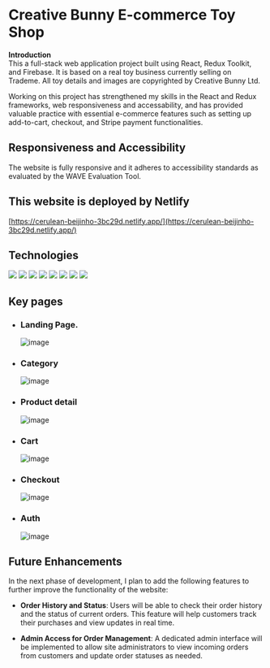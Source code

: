 # Creative Bunny E-commerce Toy Shop

**Introduction**
<br />
This a full-stack web application project built using React, Redux Toolkit, and Firebase. It is based on a real toy business currently selling on Trademe. All toy details and images are copyrighted by Creative Bunny Ltd. 

Working on this project has strengthened my skills in the React and Redux frameworks, web responsiveness and accessability, and has provided valuable practice with essential e-commerce features such as setting up add-to-cart, checkout, and Stripe payment functionalities.

## Responsiveness and Accessibility

The website is fully responsive and it adheres to accessibility standards as evaluated by the WAVE Evaluation Tool.


## This website is deployed by Netlify

[https://cerulean-beijinho-3bc29d.netlify.app/](https://cerulean-beijinho-3bc29d.netlify.app/)

## Technologies

![](https://img.shields.io/badge/React-purple) ![](https://img.shields.io/badge/Redux-purple) ![](https://img.shields.io/badge/Firebase_Authentication-blue)
![](https://img.shields.io/badge/Firestore_Database-blue) ![](https://img.shields.io/badge/SCSS-grey) ![](https://img.shields.io/badge/TypeScript-green) ![](https://img.shields.io/badge/Netlify_Deployment-grey) ![](https://img.shields.io/badge/Stripe_Payment-yellow)

## Key pages

-   ### Landing Page.

    ![image](https://i.ibb.co/PW2yWWP/Creative-bunny-landing-page.png)

-   ### Category

    ![image](https://i.ibb.co/kg1L9by/Category.png)

-   ### Product detail

    ![image](https://i.ibb.co/bmnd1tj/Product-detail.png)

-   ### Cart

    ![image](https://i.ibb.co/kBSmdDR/Cart.png)

-   ### Checkout

    ![image](https://i.ibb.co/r2vhGNv/Checkout.png)

-   ### Auth
    ![image](https://i.ibb.co/BZDDYrt/auth.png)



## Future Enhancements

In the next phase of development, I plan to add the following features to further improve the functionality of the website:

-   **Order History and Status**: Users will be able to check their order history and the status of current orders. This feature will help customers track their purchases and view updates in real time.

-   **Admin Access for Order Management**: A dedicated admin interface will be implemented to allow site administrators to view incoming orders from customers and update order statuses as needed.
